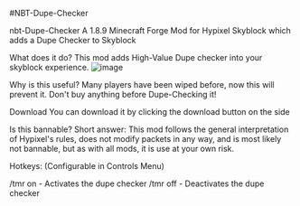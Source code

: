 #NBT-Dupe-Checker

nbt-Dupe-Checker
A 1.8.9 Minecraft Forge Mod for Hypixel Skyblock which adds a Dupe Checker to Skyblock

What does it do?
This mod adds High-Value Dupe checker into your skyblock experience. ![image](https://user-images.githubusercontent.com/124846528/217691412-ea841307-f550-4e84-aef9-248160751570.png)


Why is this useful?
Many players have been wiped before, now this will prevent it. Don't buy anything before Dupe-Checking it!

Download
You can download it by clicking the download button on the side

Is this bannable?
Short answer: This mod follows the general interpretation of Hypixel's rules, does not modify packets in any way, and is most likely not bannable, but as with all mods, it is use at your own risk.

Hotkeys:
(Configurable in Controls Menu)

/tmr on - Activates the dupe checker /tmr off - Deactivates the dupe checker
